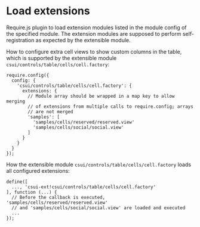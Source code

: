 Load extensions
===============

Require.js plugin to load extension modules listed in the module config
of the specified module.  The extension modules are supposed to perform
self-registration as expected by the extensible module.

How to configure extra cell views to show custom columns in the table, which is 
supported by the extensible module `csui/controls/table/cells/cell.factory`:

    require.config({
      config: {
        'csui/controls/table/cells/cell.factory': {
          extensions: {
            // Module array should be wrapped in a map key to allow merging
            // of extensions from multiple calls to require.config; arrays
            // are not merged
            'samples': [
              'samples/cells/reserved/reserved.view'
              'samples/cells/social/social.view'
            ]
          }
        }
      }
    });

How the extensible module `csui/controls/table/cells/cell.factory` loads all
configured extensions:

    define([
      ..., 'csui-ext!csui/controls/table/cells/cell.factory'
    ], function (...) {
      // Before the callback is executed, 'samples/cells/reserved/reserved.view'
      // and 'samples/cells/social/social.view' are loaded and executed
      ...
    });
